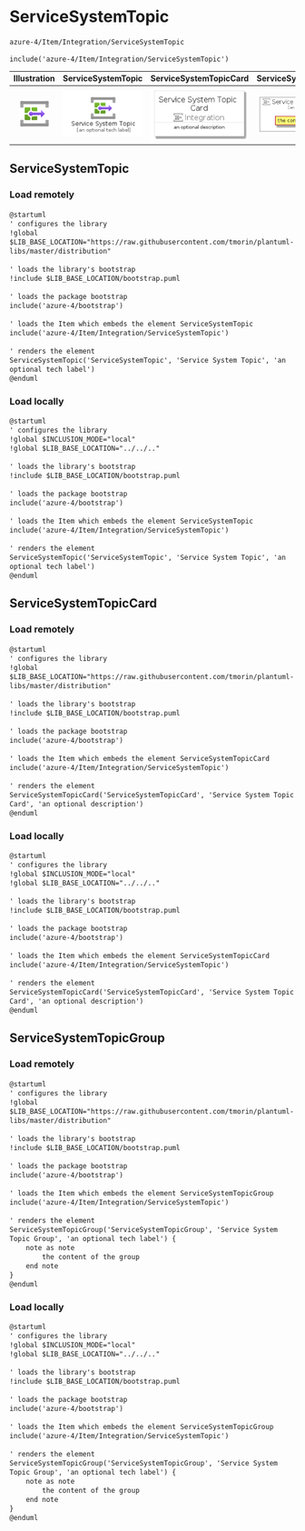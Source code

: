 # ServiceSystemTopic


```text
azure-4/Item/Integration/ServiceSystemTopic
```

```text
include('azure-4/Item/Integration/ServiceSystemTopic')
```



| Illustration | ServiceSystemTopic | ServiceSystemTopicCard | ServiceSystemTopicGroup |
| :---: | :---: | :---: | :---: |
| ![illustration for Illustration](../../../azure-4/Item/Integration/ServiceSystemTopic.png) | ![illustration for ServiceSystemTopic](../../../azure-4/Item/Integration/ServiceSystemTopic.Local.png) | ![illustration for ServiceSystemTopicCard](../../../azure-4/Item/Integration/ServiceSystemTopicCard.Local.png) | ![illustration for ServiceSystemTopicGroup](../../../azure-4/Item/Integration/ServiceSystemTopicGroup.Local.png) |




## ServiceSystemTopic

### Load remotely
```plantuml
@startuml
' configures the library
!global $LIB_BASE_LOCATION="https://raw.githubusercontent.com/tmorin/plantuml-libs/master/distribution"

' loads the library's bootstrap
!include $LIB_BASE_LOCATION/bootstrap.puml

' loads the package bootstrap
include('azure-4/bootstrap')

' loads the Item which embeds the element ServiceSystemTopic
include('azure-4/Item/Integration/ServiceSystemTopic')

' renders the element
ServiceSystemTopic('ServiceSystemTopic', 'Service System Topic', 'an optional tech label')
@enduml
```

### Load locally
```plantuml
@startuml
' configures the library
!global $INCLUSION_MODE="local"
!global $LIB_BASE_LOCATION="../../.."

' loads the library's bootstrap
!include $LIB_BASE_LOCATION/bootstrap.puml

' loads the package bootstrap
include('azure-4/bootstrap')

' loads the Item which embeds the element ServiceSystemTopic
include('azure-4/Item/Integration/ServiceSystemTopic')

' renders the element
ServiceSystemTopic('ServiceSystemTopic', 'Service System Topic', 'an optional tech label')
@enduml
```

## ServiceSystemTopicCard

### Load remotely
```plantuml
@startuml
' configures the library
!global $LIB_BASE_LOCATION="https://raw.githubusercontent.com/tmorin/plantuml-libs/master/distribution"

' loads the library's bootstrap
!include $LIB_BASE_LOCATION/bootstrap.puml

' loads the package bootstrap
include('azure-4/bootstrap')

' loads the Item which embeds the element ServiceSystemTopicCard
include('azure-4/Item/Integration/ServiceSystemTopic')

' renders the element
ServiceSystemTopicCard('ServiceSystemTopicCard', 'Service System Topic Card', 'an optional description')
@enduml
```

### Load locally
```plantuml
@startuml
' configures the library
!global $INCLUSION_MODE="local"
!global $LIB_BASE_LOCATION="../../.."

' loads the library's bootstrap
!include $LIB_BASE_LOCATION/bootstrap.puml

' loads the package bootstrap
include('azure-4/bootstrap')

' loads the Item which embeds the element ServiceSystemTopicCard
include('azure-4/Item/Integration/ServiceSystemTopic')

' renders the element
ServiceSystemTopicCard('ServiceSystemTopicCard', 'Service System Topic Card', 'an optional description')
@enduml
```

## ServiceSystemTopicGroup

### Load remotely
```plantuml
@startuml
' configures the library
!global $LIB_BASE_LOCATION="https://raw.githubusercontent.com/tmorin/plantuml-libs/master/distribution"

' loads the library's bootstrap
!include $LIB_BASE_LOCATION/bootstrap.puml

' loads the package bootstrap
include('azure-4/bootstrap')

' loads the Item which embeds the element ServiceSystemTopicGroup
include('azure-4/Item/Integration/ServiceSystemTopic')

' renders the element
ServiceSystemTopicGroup('ServiceSystemTopicGroup', 'Service System Topic Group', 'an optional tech label') {
    note as note
        the content of the group
    end note
}
@enduml
```

### Load locally
```plantuml
@startuml
' configures the library
!global $INCLUSION_MODE="local"
!global $LIB_BASE_LOCATION="../../.."

' loads the library's bootstrap
!include $LIB_BASE_LOCATION/bootstrap.puml

' loads the package bootstrap
include('azure-4/bootstrap')

' loads the Item which embeds the element ServiceSystemTopicGroup
include('azure-4/Item/Integration/ServiceSystemTopic')

' renders the element
ServiceSystemTopicGroup('ServiceSystemTopicGroup', 'Service System Topic Group', 'an optional tech label') {
    note as note
        the content of the group
    end note
}
@enduml
```

